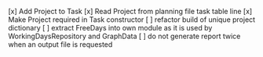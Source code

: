 [x] Add Project to Task
[x] Read Project from planning file task table line
[x] Make Project required in Task constructor
[ ] refactor build of unique project dictionary
[ ] extract FreeDays into own module as it is used by WorkingDaysRepository and GraphData
[ ] do not generate report twice when an output file is requested